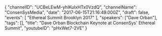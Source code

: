 {
    "channelID": "UCBeLEwM-yhIKuIxHTx0VzdQ",
    "channelName": "ConsenSysMedia",
    "date": "2017-06-15T21:16:49.000Z",
    "draft": false,
    "events": [
        "Ethereal Summit Brooklyn 2017"
    ],
    "speakers": ["Dave Orban"],
    "tags": [],
    "title": "Dave Orban Blockchain Keynote at ConsenSys' Ethereal Summit",
    "youtubeID": "pHxWet7-2VE"
}
